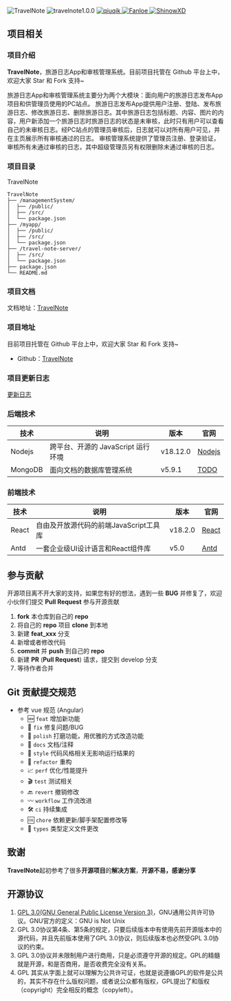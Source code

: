 <p>
  <img src="https://img.shields.io/badge/TravelNote-green" alt="TravelNote"/>
  <img src="https://img.shields.io/badge/travelnote-1.0.0-blue" alt="travelnote1.0.0"/>
  <a target="_blank" href="https://github.com/qiuqik">
    <img src="https://img.shields.io/badge/Author-qiuqik-ff69b4" alt="qiuqik">
  </a>
  <a target="_blank" href="https://github.com/Fanloe">
    <img src="https://img.shields.io/badge/Author-Fanloe-5569b4" alt="Fanloe">
  </a>
  <a target="_blank" href="https://github.com/ShinowXD">
    <img src="https://img.shields.io/badge/Author-ShinowXD-77efb4" alt="ShinowXD">
  </a>
</p>

## 项目相关

### 项目介绍

**TravelNote**，旅游日志App和审核管理系统。目前项目托管在 Github 平台上中，欢迎大家 Star 和 Fork 支持~

旅游日志App和审核管理系统主要分为两个大模块：面向用户的旅游日志发布App项目和供管理员使用的PC站点。
旅游日志发布App提供用户注册、登陆、发布旅游日志、修改旅游日志、删除旅游日志。其中旅游日志包括标题、内容、图片的内容，用户新添加一个旅游日志时旅游日志的状态是未审核，此时只有用户可以查看自己的未审核日志。经PC站点的管理员审核后，日志就可以对所有用户可见，并在主页展示所有审核通过的日志。
审核管理系统提供了管理员注册、登录验证，审核所有未通过审核的日志，其中超级管理员另有权限删除未通过审核的日志。

### 项目目录

TravelNote
```
TravelNote 
├── /managementSystem/
│  ├── /public/
│  ├── /src/
│  └── package.json
├── /myapp/
│  ├── /public/
│  ├── /src/
│  └── package.json
├── /travel-note-server/
│  ├── /src/
│  └── package.json
├── package.json
└── README.md

```


### 项目文档

文档地址：[TravelNote](https://github.com/Fanloe/TravelNote)

### 项目地址

目前项目托管在 Github 平台上中，欢迎大家 Star 和 Fork 支持~

- Github：[TravelNote](https://github.com/Fanloe/TravelNote)


### 项目更新日志
[更新日志](https://github.com/Fanloe/TravelNote/pulse)

### 后端技术

| 技术             | 说明           | 版本      | 官网                                         |
|----------------|--------------|---------|--------------------------------------------|
| Nodejs     | 跨平台、开源的 JavaScript 运行环境 | v18.12.0   | [Nodejs](https://nodejs.org/en)     |
| MongoDB     | 面向文档的数据库管理系统 | v5.9.1   | [TODO](https://www.mongodb.com/zh-cn)     |

### 前端技术

| 技术     | 说明      | 版本     | 官网                 |
|--------|---------|--------|--------------------|
| React | 自由及开放源代码的前端JavaScript工具库 | v18.2.0 | [React](https://react.dev/) |
| Antd | 一套企业级UI设计语言和React组件库 | v5.0 | [Antd](https://ant-design.antgroup.com/index-cn/) |




## 参与贡献

开源项目离不开大家的支持，如果您有好的想法，遇到一些 **BUG** 并修复了，欢迎小伙伴们提交 **Pull Request** 参与开源贡献

1. **fork** 本仓库到自己的 **repo**
2. 将自己的 **repo** 项目 **clone** 到本地
3. 新建 **feat_xxx** 分支
4. 新增或者修改代码
5. **commit** 并 **push** 到自己的 **repo**
6. 新建 **PR** (**Pull Request**) 请求，提交到 develop 分支
7. 等待作者合并

## Git 贡献提交规范
- 参考 vue 规范 (Angular) 
  - 🆕 `feat` 增加新功能
  - 🐞 `fix` 修复问题/BUG
  - 🧽 `polish` 打磨功能，用优雅的方式改造功能
  - 📝 `docs` 文档/注释
  - 🎨 `style` 代码风格相关无影响运行结果的
  - 🧬 `refactor` 重构
  - 📈 `perf` 优化/性能提升
  - 🎬 `test` 测试相关
  - 🔙 `revert` 撤销修改
  - 〰 `workflow` 工作流改进
  - 🛠 `ci` 持续集成
  - 🆒 `chore` 依赖更新/脚手架配置修改等
  - 💱 `types` 类型定义文件更改

## 致谢

**TravelNote**起初参考了很多**开源项目**的**解决方案**，**开源不易，感谢分享**

## 开源协议

1. [GPL 3.0(GNU General Public License Version 3)](https://www.gnu.org/licenses/gpl-3.0.txt)，GNU通⽤公共许可协议。GNU官⽅的定义：GNU is
   Not Unix
2. GPL 3.0协议第4条、第5条的规定，只要后续版本中有使⽤先前开源版本中的源代码，并且先前版本使⽤了GPL 3.0协议，则后续版本也必然受GPL 3.0协议的约束。
3. GPL 3.0协议并未限制⽤户进⾏商⽤，只是必须遵守开源的规定。GPL的精髓就是开源，和是否商⽤，是否收费完全没有关系。
4. GPL 其实从字⾯上就可以理解为公共许可证，也就是说遵循GPL的软件是公共的，其实不存在什么版权问题，或者说公众都有版权，GPL提出了和版权 （copyright）完全相反的概念（copyleft）。
